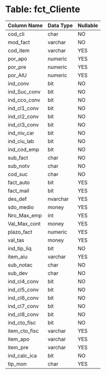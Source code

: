 # Table: fct_Cliente

| Column Name | Data Type | Nullable |
|-------------|-----------|----------|
| cod_cli | char | NO |
| mod_fact | varchar | NO |
| cod_item | varchar | YES |
| por_apo | numeric | YES |
| por_pre | numeric | YES |
| por_AIU | numeric | YES |
| ind_conv | bit | NO |
| ind_Suc_conv | bit | NO |
| ind_cco_conv | bit | NO |
| ind_cl1_conv | bit | NO |
| ind_cl2_conv | bit | NO |
| ind_cl3_conv | bit | NO |
| ind_niv_car | bit | NO |
| ind_ciu_lab | bit | NO |
| ind_cod_emp | bit | NO |
| sub_fact | char | NO |
| sub_notv | char | NO |
| cod_suc | char | NO |
| fact_auto | bit | YES |
| fact_mail | bit | YES |
| des_def | nvarchar | YES |
| sdo_medio | money | YES |
| Nro_Max_emp | int | YES |
| Val_Max_cont | money | YES |
| plazo_fact | numeric | YES |
| val_tas | money | YES |
| ind_tip_liq | bit | NO |
| item_aiu | varchar | YES |
| sub_notac | char | NO |
| sub_dev | char | NO |
| ind_cl4_conv | bit | NO |
| ind_cl5_conv | bit | NO |
| ind_cl6_conv | bit | NO |
| ind_cl7_conv | bit | NO |
| ind_cl8_conv | bit | NO |
| ind_cto_fisc | bit | NO |
| item_cto_fisc | varchar | YES |
| item_apo | varchar | YES |
| item_pre | varchar | YES |
| ind_calc_ica | bit | NO |
| tip_mon | char | YES |
